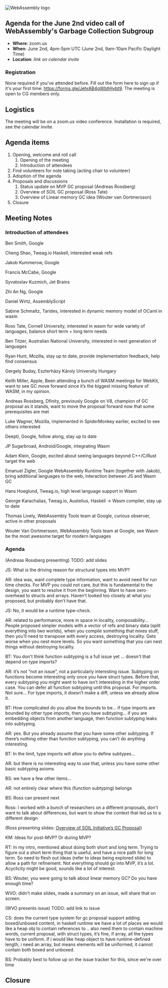 ![WebAssembly logo](/images/WebAssembly.png)

## Agenda for the June 2nd video call of WebAssembly's Garbage Collection Subgroup

- **Where**: zoom.us
- **When**: June 2nd, 4pm-5pm UTC (June 2nd, 9am-10am Pacific Daylight Time)
- **Location**: *link on calendar invite*

### Registration

None required if you've attended before. Fill out the form here to sign up if
it's your first time: https://forms.gle/JehrAB4gWbtHjybt9. The meeting is open
to CG members only.

## Logistics

The meeting will be on a zoom.us video conference.
Installation is required, see the calendar invite.

## Agenda items

1. Opening, welcome and roll call
    1. Opening of the meeting
    1. Introduction of attendees
1. Find volunteers for note taking (acting chair to volunteer)
1. Adoption of the agenda
1. Proposals and discussions
    1. Status update on MVP GC proposal (Andreas Rossberg)
    1. Overview of SOIL GC proposal (Ross Tate)
    1. Overview of Linear memory GC idea (Wouter van Oortmersson)
1. Closure

## Meeting Notes

### Introduction of attendees

Ben Smith, Google

Cheng Shao, Tweag.io Haskell, interested weak refs

Jakob Kummerow, Google

Francis McCabe, Google

Syvatoslav Kuzmich, Jet Brains

Zhi An Ng, Google

Daniel Wirtz, AssemblyScript

Sabine Schmaltz, Tarides, interested in dynamic memory model of OCaml in wasm

Ross Tate, Cornell University, interested in wasm for wide variety of languages, balance short term + long term needs

Ben Titzer, Australian National University, interested in next generation of languages

Ryan Hunt, Mozilla, stay up to date, provide implementation feedback, help find consensus

Gergely Buday, Eszterházy Károly University Hungary

Keith Miller, Apple,  Been attending a bunch of WASM meetings for WebKit, want to see GC move forward since it’s the biggest missing feature of WASM, in my opinion.

Andreas Rossberg, Dfinity, previously Google on V8, champion of GC proposal as it stands, want to move the proposal forward now that some prerequisites are met

Luke Wagner, Mozilla, implemented in SpiderMonkey earlier, excited to see others interested

Deepti, Google, follow along, stay up to date

JP Sugarbroad, Android/Google, integrating Wasm

Adam Klein, Google, excited about seeing languages beyond C++/C/Rust target the web

Emanuel Zigler, Google WebAssembly Runtime Team (together with Jakob), bring additional languages to the web, interaction between JS and Wasm GC

Hans Hoeglund, Tweag.io, high level language support in Wasm

George Karachalias, Tweag.io, Austelius, Haskell -> Wasm compiler, stay up to date

Thomas Lively, WebAssembly Tools team at Google, curious observer, active in other proposals

Wouter Van Oortmerssen, WebAssembly Tools team at Google, see Wasm be the most awesome target for modern languages

### Agenda

(Andreas Rossberg presenting) TODO: add slides

JS: What is the driving reason for structural types into MVP?

AR: idea was, want complete type information, want to avoid need for run time checks. For MVP you could not care, but this is fundamental to the design, you want to resolve it from the beginning. Want to have zero-overhead to structs and arrays. Haven’t looked too closely at what you proposed, but probably don’t have that.

JS: No, it would be a runtime type-check.

AR: related to performance, more in space in locality, composability… People proposed simpler models with a vector of refs and binary data (split everything into two worlds), when you compile something that mixes stuff, then you’ll need to transpose with every access, destroying locality. Gets worse when you nest more levels. So you want something that you can nest things without destroying locality.

BT: You don't think function subtyping is a full issue yet … doesn't that depend on type imports?

AR: it’s not “not an issue”, not a particularly interesting issue. Subtyping on functions become interesting only once you have struct types. Before that, every subtyping you might want to have isn’t interesting in the higher order case. You can defer all function subtyping until this proposal. For imports. Not sure… For type imports, it doesn’t make a diff, unless we already allow it. 

BT: How complicated do you allow the bounds to be… if type imports are bounded by other type imports, then you have subtyping… if you are embedding objects from another language, then function subtyping leaks into subtyping.

AR: yes. But you already assume that you have some other subtyping. If there’s nothing other than function subtyping, you can’t do anything interesting.


BT: In the limit, type imports will allow you to define subtypes...

AR: but there is no interesting way to use that, unless you have some other basic subtyping axioms

BS: we have a few other items...

AR: not entirely clear where this (function subtyping) belongs

BS: Ross can present next

Ross: I worked with a bunch of researchers on a different proposals, don't want to talk about differences, but want to show the context that led us to a different design

(Ross presenting slides: [Overview of SOIL Initiative’s GC Proposal](https://github.com/WebAssembly/meetings/blob/master/gc/2020/presentations/2020-04-21-tate-soil-gc-overview.pptx))

KM: Ideas for post-MVP? Or during MVP?

RT: In my intro, mentioned about doing both short and long term. Trying to figure out a short term thing that is useful, and have a nice path for long term. So need to flesh out ideas (refer to ideas being explored slide) to allow a path for refinement. Not everything should go into MVP, it’s a lot. Acyclicity might be good, sounds like a lot of interest.

BS: Wouter, you were going to talk about linear memory GC? Do you have enough time?

WVO: didn’t make slides, made a summary on an issue, will share that on screen.

(WVO presents issue) TODO: add link to issue

CS: does the current type system for gc proposal support adding boxed/unboxed content, in haskell runtime we have a lot of places we would like a heap obj to contain references to .. also need them to contain machine words, current proposal, with struct types, it’s fine, if array, all the types have to be uniform. If i would like heap object to have runtime-defined length, i need an array, but means elements will be uniformed, it cannot contain both boxed and unboxed.

BS: Probably best to follow up on the issue tracker for this, since we're over time

## Closure
